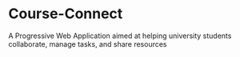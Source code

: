 # Course-Connect
A Progressive Web Application aimed at helping university students collaborate, manage tasks, and share resources
